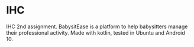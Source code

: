 # IHC
IHC 2nd assignment.
BabysitEase is a platform to help babysitters manage their professional activity.
Made with kotlin, tested in Ubuntu and Android 10.
